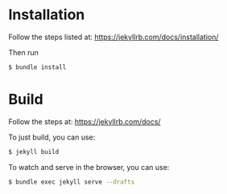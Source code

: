 # Installation

Follow the steps listed at: https://jekyllrb.com/docs/installation/

Then run 

```bash
$ bundle install
```

# Build

Follow the steps at: https://jekyllrb.com/docs/

To just build, you can use:

```bash
$ jekyll build
```

To watch and serve in the browser, you can use:

```bash
$ bundle exec jekyll serve --drafts
```
